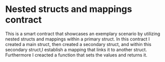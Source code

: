 # Nested structs and mappings contract

This is a smart contract that showcases an exemplary scenario by utilizing nested structs and mappings within a primary struct. In this contract I created a main struct, then created a secondary struct, and within this secondary struct,I establish a mapping that links it to another struct.
Furthermore I creacted a function that sets the values and returns it.
